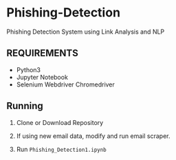 # Phishing-Detection
Phishing Detection System using Link Analysis and NLP

## REQUIREMENTS
- Python3
- Jupyter Notebook
- Selenium Webdriver Chromedriver

## Running
1. Clone or Download Repository

2.  If using new email data, modify and run email scraper.

3.  Run `Phishing_Detection1.ipynb`
